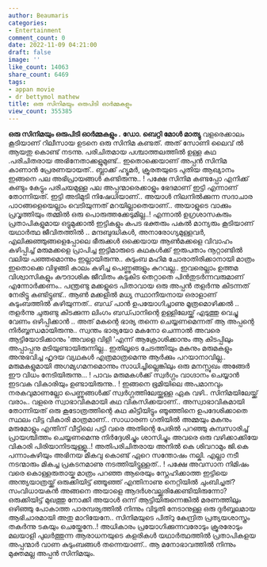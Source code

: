 ```yaml
---
author: Beaumaris
categories:
- Entertainment
comment_count: 0
date: 2022-11-09 04:21:00
draft: false
image: ''
like_count: 14063
share_count: 6469
tags:
- appan movie
- dr bettymol mathew
title: ഒരു സിനിമയും ഒരുപിടി ഓർമ്മകളും
view_count: 355385
---
```


**ഒരു സിനിമയും ഒരുപിടി ഓർമ്മകളും .** **ഡോ. ബെറ്റി മോൾ മാത്യു** വളരെക്കാലം കൂടിയാണ് റിലീസായ ഉടനെ ഒരു സിനിമ കണ്ടത്. അത് സോണി ലൈവ് ൽ ആയതു കൊണ്ട് നടന്നു. പരിചിതമായ പശ്ചാത്തലത്തിൽ ഉള്ള കഥ .പരിചിതരായ അഭിനേതാക്കളുമുണ്ട്.. ഇതൊക്കെയാണ് അപ്പൻ സിനിമ കാണാൻ പ്രേരണയായത്.. ബ്ലാക്ക് ഹ്യൂമർ, ക്രൂരതയുടെ പുതിയ ആഖ്യാനം ഇങ്ങനെ പല അഭിപ്രായങ്ങൾ കണ്ടിരുന്നു.. ! പക്ഷേ സിനിമ കണ്ടപ്പോ എനിക്ക് കണ്ടും കേട്ടും പരിചയമുള്ള പല അപ്പന്മാരെക്കാളും ഭേദമാണ് ഇട്ടി എന്നാണ് തോന്നിയത്. ഇട്ടി അടിമുടി നിഷേധിയാണ്.. അയാൾ നിലനിൽക്കുന്ന സദാചാര പാഠങ്ങളെയെല്ലാം വെടിയുന്നത് മറയില്ലാതെയാണ്.. അയാളുടെ വാക്കും പ്രവൃത്തിയും തമ്മിൽ ഒരു പൊരുത്തക്കേടുമില്ല..! എന്നാൽ ഉഗ്രശാസകരും പ്രതാപികളുമായ ഒട്ടുമുക്കാൽ ഇട്ടികളും കപട ഭക്തരും പകൽ മാന്യരും കൂടിയാണ് യഥാർത്ഥ ജീവിതത്തിൽ .. മന്ദബുദ്ധികൾ, അനാരോഗ്യമുള്ളവർ, എലിക്കുഞ്ഞുങ്ങളെപ്പോലെ ഭീരുക്കൾ ഒക്കെയായ ആൺമക്കളെ വിവാഹം കഴിപ്പിച്ച് മരുമക്കളെ പ്രാപിച്ച ഇട്ടിമാരുടെ കഥകൾക്ക് ഇരുപതാം നൂറ്റാണ്ടിൽ വലിയ പഞ്ഞമൊന്നും ഇല്ലായിരുന്നു.. കുടുംബ മഹിമ ചോരാതിരിക്കാനായി മാത്രം ഇതൊക്കെ വിഴുങ്ങി കാലം കഴിച്ച പെണ്ണുങ്ങളും കുറവല്ല.. ഇവരെല്ലാം ഉത്തമ വിശ്വാസികളും കൗദാശിക ജീവിതം കടുകിട തെറ്റാതെ പിൻതുടർന്നവരുമാണ് എന്നോർക്കണം.. പന്ത്രണ്ടു മക്കളുടെ പിതാവായ ഒരു അപ്പൻ തളർന്നു കിടന്നത് നേരിട്ടു കണ്ടിട്ടുണ്ട്.. ആൺ മക്കളിൽ മധ്യ സ്ഥാനീയനായ ഒരാളാണ് കുടുംബത്തിൽ കഴിയുന്നത്.. ബഡ് പാൻ ഉപയോഗിച്ചാണു മൂത്രമൊഴിക്കൽ .. തളർന്നു ചുരുണ്ടു കിടക്കുന്ന ലിംഗം ബഡ്പാനിന്റെ ഉള്ളിലേയ്ക്ക് എടുത്തു വെച്ചു വേണം ഒഴിപ്പിക്കാൻ .. അത് മകന്റെ ഭാര്യ തന്നെ ചെയ്യണമെന്നത് ആ അപ്പന്റെ നിർബ്ബന്ധമായിരുന്നു.. സ്വന്തം ഭാര്യയോ മകനോ ചെന്നാൽ അവരെ ആട്ടിയോടിക്കാനും 'അവളെ വിളി 'എന്ന് ആക്രോശിക്കാനും ആ കിടപ്പിലും അപ്പാപ്പനു മടിയുണ്ടായിരുന്നില്ല.. ഇതിലൂടെ ചേടത്തിയും മകനും മരുമകളും അനുഭവിച്ച ഹൃദയ വ്യഥകൾ എത്രമാത്രമെന്നു ആർക്കും പറയാനാവില്ല.. മരുമകളുമായി അഗമ്യഗമനമൊന്നും സാധിച്ചില്ലെങ്കിലും ഒരു മനസ്സുഖം അങ്ങേർ ഈ വിധം നേടിയിരുന്നു... ! പാവം മരുമകൾക്ക് സ്വർഗ്ഗം വാഗ്ദാനം ചെയ്യാൻ ഇടവക വികാരിയും ഉണ്ടായിരുന്നു.. ! ഇങ്ങനെ ഭൂമിയിലെ അപമാനവും നരകവുമാണല്ലോ പെണ്ണുങ്ങൾക്ക് സ്വർഗ്ഗത്തിലേയ്ക്കുള്ള ഏക വഴി.. സിനിമയിലേയ്ക്ക് വരാം.. വളരെ സ്വാഭാവികമായി കഥ വികസിക്കയാണ്.. അസ്വാഭാവികമായി തോന്നിയത് ഒരു കൂടോത്രത്തിന്റെ കഥ കിട്ടിയിട്ടും ഞൂഞ്ഞിനെ ഉപദേശിക്കാതെ സ്ഥലം വിട്ട വികാരി മാത്രമാണ്.. സാധാരണ ഗതിയിൽ അമ്മയും മകനും മരുമോളും എന്തിന് വീട്ടിലെ പട്ടി വരെ അതിന്റെ പേരിൽ പറഞ്ഞു കുമ്പസാരിച്ച് പ്രായശ്ചിത്തം ചെയ്യണമെന്നു നിർദ്ദേശിച്ചും ശാസിച്ചും അവരെ ഒരു വഴിക്കാക്കിയേ വികാരി പിരിയാനിടയുള്ളൂ..! അതിപരിചിതരായ അനിൽ കെ ശിവറാമും ജി.കെ പന്നാംകുഴിയും അഭിനയ മികവു കൊണ്ട് ഏറെ സന്തോഷം നല്കി. എല്ലാ നടീ നടന്മാരും മികച്ച പ്രകടനമാണു നടത്തിയിട്ടുള്ളത്.. ! പക്ഷേ അവസാന നിമിഷം വരെ കൊള്ളരുതായ്ക മാത്രം പറഞ്ഞ ആരെയും സ്നേഹിക്കാത്ത ഇട്ടിയെ അന്ത്യയാത്രയ്ക്ക് ഒരുക്കിയിട്ട് ഞ്ഞൂഞ്ഞ് എന്തിനാണു നെറ്റിയിൽ ചുംബിച്ചത്? സംവിധായകൻ അങ്ങനെ അയാളെ ആദർശവല്ക്കരിക്കേണ്ടിയിരുന്നോ? ഒരുക്കിയിട്ട് മുഖത്തു നോക്കി അയാൾ ഒന്ന് ആട്ടിയിരുന്നെങ്കിൽ മരണത്തിലും ഒഴിഞ്ഞു പോകാത്ത പാരമ്പര്യത്തിൽ നിന്നും വിടുതി നേടാനുള്ള ഒരു ദുർബ്ബലമായ ആഭിചാരമായി അതു മാറിയേനേ.. സിനിമയുടെ പിത്റു കേന്ദ്രിത പ്രത്യയശാസ്ത്രം തകർന്നു ടകയും ചെയ്തേനേ..! അധികാരം പ്രയോഗിക്കുന്നവരോടും ക്രൂരരോടും മലയാളി പുലർത്തുന്ന ആരാധനയുടെ കളരികൾ യഥാർത്ഥത്തിൽ പ്രതാപികളയ അപ്പന്മാർ വാണ കുടുംബങ്ങൾ തന്നെയാണ്.. ആ മനോഭാവത്തിൽ നിന്നും മുക്തമല്ല അപ്പൻ സിനിമയും.